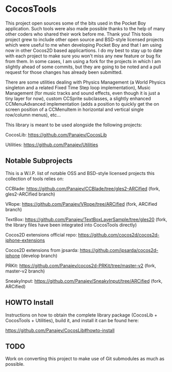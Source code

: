CocosTools
==========

This project open sources some of the bits used in the Pocket Boy application. Such tools were also made possible thanks to the help of many other coders who shared their work before me. Thank you!
This tools project grew to include other open source and BSD-style licensed projects which were useful to me when developing Pocket Boy and that I am using now in other Cocos2D based applicartions. I do my best to stay up to date with each project to make sure you won't miss any new feature or bug fix from them. In some cases, I am using a fork for the projects in which I am slightly ahead of some commits, but they are going to be noted and a pull request for those changes has already been submitted.

There are some utilities dealing with Physics Management (a World Physics singleton and a related Fixed Time Step loop implementation), Music Management (for music tracks and sound effects, even though it is just a tiny layer for now), custom CCSprite subclasses, a slightly enhanced CCMenuAdvanced implementation (adds a position to quickly get the on screen position of a CCMenuItem in horizontal and vertical single row/column menus), etc...

This library is meant to be used alongside the following projects:

CocosLib: https://github.com/Panajev/CocosLib

Utilities: https://github.com/Panajev/Utilities


Notable Subprojects
-------------------

This is a W.I.P. list of notable OSS and BSD-style licensed projects this collection of tools relies on:

CCBlade: https://github.com/Panajev/CCBlade/tree/gles2-ARCified (fork, gles2-ARCified branch)

VRope: https://github.com/Panajev/VRope/tree/ARCified (fork, ARCified branch)

TextBox: https://github.com/Panajev/TextBoxLayerSample/tree/gles20 (fork, the library files have been integrated into CocosTools directly)

Cocos2D extensions official repo: https://github.com/cocos2d/cocos2d-iphone-extensions

Cocos2D extensions from jpsarda: https://github.com/jpsarda/cocos2d-iphone (develop branch)

PRKit: https://github.com/Panajev/cocos2d-PRKit/tree/master-v2 (fork, master-v2 branch)

SneakyInput: https://github.com/Panajev/SneakyInput/tree/ARCified (fork, ARCified)



HOWTO Install
-------------

Instructions on how to obtain the complete library package (CocosLib + CocosTools + Utilities), build it, and install it can be found here:

https://github.com/Panajev/CocosLib#howto-install

TODO
--------------

Work on converting this project to make use of Git submodules as much as possible.